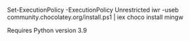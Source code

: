 Set-ExecutionPolicy -ExecutionPolicy Unrestricted
iwr -useb community.chocolatey.org/install.ps1 | iex
choco install mingw

Requires Python version 3.9 